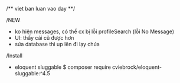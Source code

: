 /** viet ban luan vao day **/

/NEW
+ ko hiện messages, có thể cx bị lỗi profileSearch (lỗi No Message)
+ UI: thấy cái cũ được hơn
+ sửa database thì up lên đi lạy chúa

/Install
+ eloquent sluggable $ composer require cviebrock/eloquent-sluggable:^4.5

